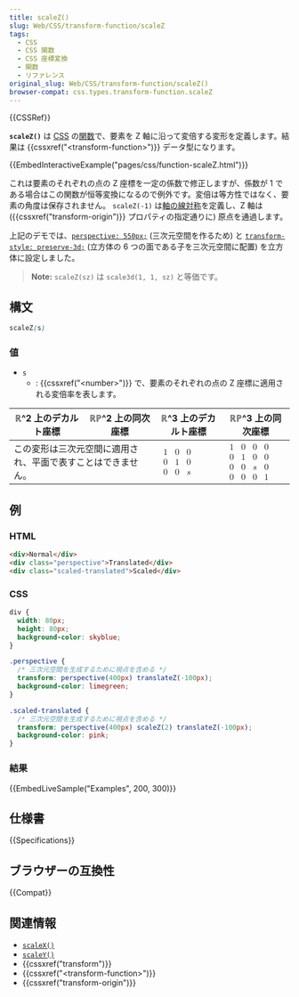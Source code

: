 ```yaml
---
title: scaleZ()
slug: Web/CSS/transform-function/scaleZ
tags:
  - CSS
  - CSS 関数
  - CSS 座標変換
  - 関数
  - リファレンス
original_slug: Web/CSS/transform-function/scaleZ()
browser-compat: css.types.transform-function.scaleZ
---
```

{{CSSRef}}

**`scaleZ()`** は [CSS](/ja/docs/Web/CSS) の[関数](/ja/docs/Web/CSS/CSS_Functions)で、要素を Z 軸に沿って変倍する変形を定義します。結果は {{cssxref("&lt;transform-function&gt;")}} データ型になります。

{{EmbedInteractiveExample("pages/css/function-scaleZ.html")}}

これは要素のそれぞれの点の Z 座標を一定の係数で修正しますが、係数が 1 である場合はこの関数が恒等変換になるので例外です。変倍は等方性ではなく、要素の角度は保存されません。 `scaleZ(-1)` は[軸の線対称](https://en.wikipedia.org/wiki/Axial_symmetry)を定義し、Z 軸は ({{cssxref("transform-origin")}} プロパティの指定通りに) 原点を通過します。

上記のデモでは、[`perspective: 550px;`](/ja/docs/Web/CSS/perspective) (三次元空間を作るため) と [`transform-style: preserve-3d;`](/ja/docs/Web/CSS/transform-style) (立方体の 6 つの面である子を三次元空間に配置) を立方体に設定しました。

> **Note:** `scaleZ(sz)` は `scale3d(1, 1, sz)` と等価です。

## 構文

```css
scaleZ(s)
```

### 値

- `s`
  - : {{cssxref("&lt;number&gt;")}} で、要素のそれぞれの点の Z 座標に適用される変倍率を表します。

<table class="standard-table">
  <thead>
    <tr>
      <th scope="col">ℝ^2 上のデカルト座標</th>
      <th scope="col">ℝℙ^2 上の同次座標</th>
      <th scope="col">ℝ^3 上のデカルト座標</th>
      <th scope="col">ℝℙ^3 上の同次座標</th>
    </tr>
  </thead>
  <tbody>
    <tr>
      <td colspan="2">
        この変形は三次元空間に適用され、平面で表すことはできません。
      </td>
      <td>
        <math
          ><mfenced
            ><mtable
              ><mtr
                ><mtd><mn>1</mn> </mtd><mtd><mn>0</mn> </mtd
                ><mtd><mn>0</mn> </mtd></mtr
              ><mtr
                ><mtd><mn>0</mn> </mtd><mtd><mn>1</mn> </mtd
                ><mtd><mn>0</mn> </mtd></mtr
              ><mtr
                ><mtd><mn>0</mn> </mtd><mtd><mn>0</mn> </mtd
                ><mtd><mi>s</mi></mtd></mtr
              ></mtable
            ></mfenced
          ></math
        >
      </td>
      <td>
        <math
          ><mfenced
            ><mtable
              ><mtr
                ><mtd><mn>1</mn> </mtd><mtd><mn>0</mn> </mtd
                ><mtd><mn>0</mn> </mtd><mtd><mn>0</mn> </mtd></mtr
              ><mtr
                ><mtd><mn>0</mn> </mtd><mtd><mn>1</mn> </mtd
                ><mtd><mn>0</mn> </mtd><mtd><mn>0</mn> </mtd></mtr
              ><mtr
                ><mtd><mn>0</mn> </mtd><mtd><mn>0</mn> </mtd
                ><mtd><mi>s</mi> </mtd><mtd><mn>0</mn> </mtd></mtr
              ><mtr
                ><mtd><mn>0</mn> </mtd><mtd><mn>0</mn> </mtd
                ><mtd><mn>0</mn> </mtd><mtd><mn>1</mn></mtd></mtr
              ></mtable
            ></mfenced
          ></math
        >
      </td>
    </tr>
  </tbody>
</table>

<h2 id="Examples">例</h2>

### HTML

```html
<div>Normal</div>
<div class="perspective">Translated</div>
<div class="scaled-translated">Scaled</div>
```

### CSS

```css
div {
  width: 80px;
  height: 80px;
  background-color: skyblue;
}

.perspective {
  /* 三次元空間を生成するために視点を含める */
  transform: perspective(400px) translateZ(-100px);
  background-color: limegreen;
}

.scaled-translated {
  /* 三次元空間を生成するために視点を含める */
  transform: perspective(400px) scaleZ(2) translateZ(-100px);
  background-color: pink;
}
```

### 結果

{{EmbedLiveSample("Examples", 200, 300)}}

## 仕様書

{{Specifications}}

## ブラウザーの互換性

{{Compat}}

## 関連情報

- [`scaleX()`](/ja/docs/Web/CSS/transform-function/scaleX())
- [`scaleY()`](/ja/docs/Web/CSS/transform-function/scaleY())
- {{cssxref("transform")}}
- {{cssxref("&lt;transform-function&gt;")}}
- {{cssxref("transform-origin")}}
